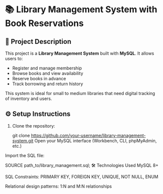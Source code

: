 # 📚 Library Management System with Book Reservations

## 📝 Project Description

This project is a **Library Management System** built with **MySQL**. It allows users to:
- Register and manage membership
- Browse books and view availability
- Reserve books in advance
- Track borrowing and return history

This system is ideal for small to medium libraries that need digital tracking of inventory and users.


## ⚙️ Setup Instructions

1. Clone the repository:
 
   git clone https://github.com/your-username/library-management-system.git
Open your MySQL interface (Workbench, CLI, phpMyAdmin, etc.)

Import the SQL file:


SOURCE path_to/library_management.sql;
🛠️ Technologies Used
MySQL 8+

SQL Constraints: PRIMARY KEY, FOREIGN KEY, UNIQUE, NOT NULL, ENUM

Relational design patterns: 1:N and M:N relationships
